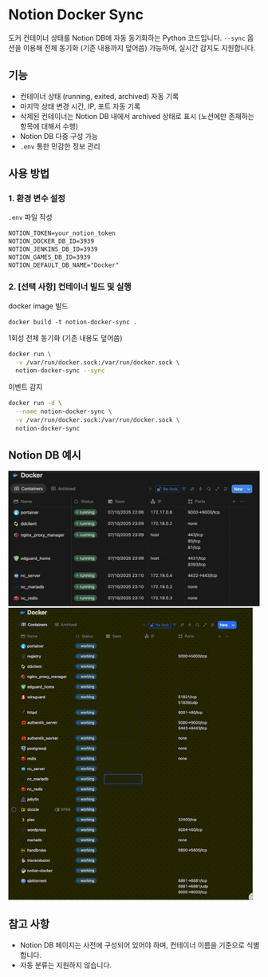 # Notion Docker Sync

도커 컨테이너 상태를 Notion DB에 자동 동기화하는 Python 코드입니다.
`--sync` 옵션을 이용해 전체 동기화 (기존 내용까지 덮어씀) 가능하며, 실시간 감지도 지원합니다.

## 기능
- 컨테이너 상태 (running, exited, archived) 자동 기록
- 마지막 상태 변경 시간, IP, 포트 자동 기록
- 삭제된 컨테이너는 Notion DB 내에서 archived 상태로 표시 (노션에만 존재하는 항목에 대해서 수행)
- Notion DB 다중 구성 가능
- `.env` 통한 민감한 정보 관리

## 사용 방법

### 1. 환경 변수 설정

`.env` 파일 작성

```env
NOTION_TOKEN=your_notion_token
NOTION_DOCKER_DB_ID=3939
NOTION_JENKINS_DB_ID=3939
NOTION_GAMES_DB_ID=3939
NOTION_DEFAULT_DB_NAME="Docker"
```

### 2. [선택 사항] 컨테이너 빌드 및 실행

docker image 빌드
```
docker build -t notion-docker-sync .
```

1회성 전체 동기화 (기존 내용도 덮어씀)
```bash
docker run \
  -v /var/run/docker.sock:/var/run/docker.sock \
  notion-docker-sync --sync
```

이벤트 감지
```bash
docker run -d \
  --name notion-docker-sync \
  -v /var/run/docker.sock:/var/run/docker.sock \
  notion-docker-sync
```

## Notion DB 예시
![Notion DB](./image/notion_page.png)
![Notion DB Sync](./image/notion_page_sync.gif)

## 참고 사항
- Notion DB 페이지는 사전에 구성되어 있어야 하며, 컨테이너 이름을 기준으로 식별합니다.
- 자동 분류는 지원하지 않습니다.